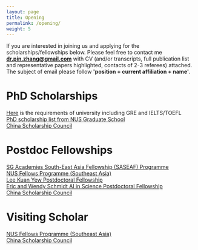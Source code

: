 ```yaml
---
layout: page
title: Opening
permalink: /opening/
weight: 5
---
```


If you are interested in joining us and applying for the scholarships/fellowships below. Please feel free to contact me **dr.pin.zhang@gmail.com** with CV (and/or transcripts, full publication list and representative papers highlighted, contacts of 2-3 referees) attached. The subject of email please follow **'position + current affiliation + name'**.

# __PhD Scholarships__
[Here](https://cde.nus.edu.sg/graduate/graduate-programmes-by-research/admission-requirement-2/) is the requirements of university including GRE and IELTS/TOEFL   
[PhD scholarship list from NUS Graduate School](https://nusgs.nus.edu.sg/scholarships-list/)  
[China Scholarship Council](https://www.csc.edu.cn/chuguo)

# __Postdoc Fellowships__
[SG Academies South-East Asia Fellowship (SASEAF) Programme](https://snas.org.sg/saseaf)  
[NUS Fellows Programme (Southeast Asia)](https://www.nus.edu.sg/research/funding-opportunities/NUS-fellows-programme-southeast-asia)  
[Lee Kuan Yew Postdoctoral Fellowship](https://www.nus.edu.sg/research/research-management/funding-opportunities/lee-kuan-yew-postdoctoral-fellowship)  
[Eric and Wendy Schmidt AI in Science Postdoctoral Fellowship](https://nus.edu.sg/research/research-management/funding-opportunities/eric-and-wendy-schmidt-ai-in-science-postdoctoral-fellowship)  
[China Scholarship Council](https://www.csc.edu.cn/chuguo)

# __Visiting Scholar__
[NUS Fellows Programme (Southeast Asia)](https://www.nus.edu.sg/research/funding-opportunities/NUS-fellows-programme-southeast-asia)  
[China Scholarship Council](https://www.csc.edu.cn/chuguo)




